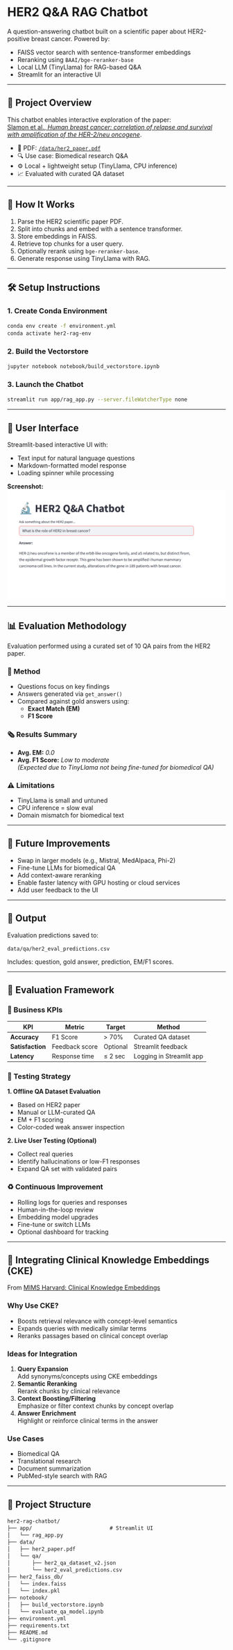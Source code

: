 # HER2 Q&A RAG Chatbot

A question-answering chatbot built on a scientific paper about HER2-positive breast cancer. Powered by:

- FAISS vector search with sentence-transformer embeddings
- Reranking using `BAAI/bge-reranker-base`
- Local LLM (TinyLlama) for RAG-based Q&A
- Streamlit for an interactive UI

---

## 📖 Project Overview

This chatbot enables interactive exploration of the paper:  
[Slamon et al., *Human breast cancer: correlation of relapse and survival with amplification of the HER-2/neu oncogene*](https://www.researchgate.net/...).

- 📄 PDF: [`/data/her2_paper.pdf`](/data/her2_paper.pdf)  
- 🔍 Use case: Biomedical research Q&A  
- ⚙️ Local + lightweight setup (TinyLlama, CPU inference)  
- 📈 Evaluated with curated QA dataset

---

## 🧠 How It Works

1. Parse the HER2 scientific paper PDF.  
2. Split into chunks and embed with a sentence transformer.  
3. Store embeddings in FAISS.  
4. Retrieve top chunks for a user query.  
5. Optionally rerank using `bge-reranker-base`.  
6. Generate response using TinyLlama with RAG.

---

## 🛠 Setup Instructions

### 1. Create Conda Environment
```bash
conda env create -f environment.yml
conda activate her2-rag-env
```

### 2. Build the Vectorstore
```bash
jupyter notebook notebook/build_vectorstore.ipynb
```

### 3. Launch the Chatbot
```bash
streamlit run app/rag_app.py --server.fileWatcherType none
```

---

## 💬 User Interface

Streamlit-based interactive UI with:

- Text input for natural language questions
- Markdown-formatted model response
- Loading spinner while processing

**Screenshot:**  
![Chatbot UI](data/HER2%20Q&A%20Chatbot%20-%20screenshot.png)

---

## 📊 Evaluation Methodology

Evaluation performed using a curated set of 10 QA pairs from the HER2 paper.

### 🧪 Method
- Questions focus on key findings
- Answers generated via `get_answer()`
- Compared against gold answers using:
  - **Exact Match (EM)**
  - **F1 Score**

### 🗞 Results Summary
- **Avg. EM:** _0.0_  
- **Avg. F1 Score:** _Low to moderate_  
_(Expected due to TinyLlama not being fine-tuned for biomedical QA)_

### ⚠️ Limitations
- TinyLlama is small and untuned
- CPU inference = slow eval
- Domain mismatch for biomedical text

---

## 🚀 Future Improvements

- Swap in larger models (e.g., Mistral, MedAlpaca, Phi-2)
- Fine-tune LLMs for biomedical QA
- Add context-aware reranking
- Enable faster latency with GPU hosting or cloud services
- Add user feedback to the UI

---

## 📁 Output

Evaluation predictions saved to:
```
data/qa/her2_eval_predictions.csv
```
Includes: question, gold answer, prediction, EM/F1 scores.

---

## 🧪 Evaluation Framework

### 📌 Business KPIs

| KPI               | Metric        | Target   | Method                    |
|------------------|---------------|----------|---------------------------|
| **Accuracy**      | F1 Score      | > 70%    | Curated QA dataset        |
| **Satisfaction**  | Feedback score| Optional | Streamlit feedback        |
| **Latency**       | Response time | ≤ 2 sec  | Logging in Streamlit app  |

### 🧪 Testing Strategy

**1. Offline QA Dataset Evaluation**  
- Based on HER2 paper  
- Manual or LLM-curated QA  
- EM + F1 scoring  
- Color-coded weak answer inspection

**2. Live User Testing (Optional)**  
- Collect real queries  
- Identify hallucinations or low-F1 responses  
- Expand QA set with validated pairs

### ♻️ Continuous Improvement

- Rolling logs for queries and responses  
- Human-in-the-loop review  
- Embedding model upgrades  
- Fine-tune or switch LLMs  
- Optional dashboard for tracking

---

## 🧠 Integrating Clinical Knowledge Embeddings (CKE)

From [MIMS Harvard: Clinical Knowledge Embeddings](https://github.com/mims-harvard/Clinical-knowledge-embeddings)

### Why Use CKE?

- Boosts retrieval relevance with concept-level semantics
- Expands queries with medically similar terms
- Reranks passages based on clinical concept overlap

### Ideas for Integration

1. **Query Expansion**  
   Add synonyms/concepts using CKE embeddings  
2. **Semantic Reranking**  
   Rerank chunks by clinical relevance  
3. **Context Boosting/Filtering**  
   Emphasize or filter context chunks by concept overlap  
4. **Answer Enrichment**  
   Highlight or reinforce clinical terms in the answer

### Use Cases

- Biomedical QA  
- Translational research  
- Document summarization  
- PubMed-style search with RAG

---

## 📂 Project Structure

```
her2-rag-chatbot/
├── app/                         # Streamlit UI
│   └── rag_app.py
├── data/
│   ├── her2_paper.pdf
│   └── qa/
│       ├── her2_qa_dataset_v2.json
│       └── her2_eval_predictions.csv
├── her2_faiss_db/
│   └── index.faiss
│   └── index.pkl
├── notebook/
│   ├── build_vectorstore.ipynb
│   └── evaluate_qa_model.ipynb
├── environment.yml
├── requirements.txt
├── README.md
└── .gitignore
```

